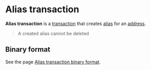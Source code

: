# Alias transaction

**Alias transaction** is a [transaction](/blockchain/transaction.md) that creates [alias](/blockchain/alias.md) for an [address](/blockchain/address.md).

> A created alias cannot be deleted

## Binary format

See the page [Alias transaction binary format](/blockchain/binary-format/transaction-binary-format/alias-transaction-binary-format.md).
